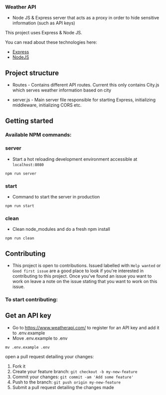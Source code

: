 ### Weather API 

* Node JS & Express server that acts as a proxy in order to hide  sensitive information (such as API keys)


This project uses Express & Node JS. 

You can read about these technologies here: 

- [Express](http://expressjs.com/)
- [NodeJS](https://nodejs.org/en/)


## Project structure 
* Routes - Contains different API routes. Current this only contains City.js which serves weather information based on city 

* server.js - Main server file responsible for starting Express, initializing middleware, initializing CORS etc. 



## Getting started


### Available NPM commands: 


### server 
* Start a hot reloading development environment accessible at `localhost:8080`

```shell
npm run server 
```
### start 
* Command to start the server in production 

```shell
npm run start
```

### clean
* Clean node_modules and do a fresh npm install 

```shell
npm run clean
```

## Contributing 
* This project is open to contributions. Issued labelled with `Help wanted` or `Good first issue` are a good place to look if you're interested in contributing to this project. Once you've found an issue you want to work on leave a note on the issue stating that you want to work on this issue. 


### To start contributing: 


## Get an API key 
* Go to https://www.weatherapi.com/ to register for an API key and add it to .env.example 
* Move .env.example to .env 
```shell 
mv .env.example .env
``` 


open a pull request detailing your changes: 
1. Fork it 
2. Create your feature branch: `git checkout -b my-new-feature`
3. Commit your changes: `git commit -am 'Add some feature'`
4. Push to the branch: `git push origin my-new-feature`
5. Submit a pull request detailing the changes made 
